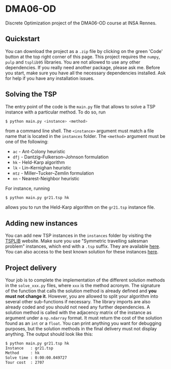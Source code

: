 # DMA06-OD

Discrete Optimization project of the DMA06-OD course at INSA Rennes.

## Quickstart

You can download the project as a `.zip` file by clicking on the green 'Code' button at the top right corner of this page.
This project requires the `numpy`, `pulp` and `tsplib95` libraries.
You are not allowed to use any other dependencies. 
If you really need another package, please ask me.
Before you start, make sure you have all the necessary dependencies installed.
Ask for help if you have any installation issues.

## Solving the TSP

The entry point of the code is the `main.py` file that allows to solve a TSP instance with a particular method.
To do so, run
```bash
$ python main.py <instance> <method>
```
from a command line shell.
The `<instance>` argument must match a file name that is located in the `instances` folder.
The `<method>` argument must be one of the following:

* `ac` - Ant-Colony heuristic
* `dfj` - Dantzig–Fulkerson–Johnson formulation
* `hk` - Held-Karp algorithm
* `lk` - Lin–Kernighan heuristic
* `mtz` - Miller–Tucker–Zemlin formulation
* `nn` - Nearest-Neighbor heuristic

For instance, running
```shell
$ python main.py gr21.tsp hk
```
allows you to run the Held-Karp algorithm on the `gr21.tsp` instance file.


## Adding new instances

You can add new TSP instances in the `instances` folder by visiting the [TSPLIB](http://comopt.ifi.uni-heidelberg.de/software/TSPLIB95/) website.
Make sure you use "Symmetric travelling salesman problem" instances, which end with a `.tsp` suffix.
They are available [here](http://comopt.ifi.uni-heidelberg.de/software/TSPLIB95/tsp/).
You can also access to the best known solution for these instances [here](http://comopt.ifi.uni-heidelberg.de/software/TSPLIB95/STSP.html).

## Project delivery

Your job is to complete the implementation of the different solution methods in the `solve_xxx.py` files, where `xxx` is the method acronym. 
The signature of the function that calls the solution method is already defined and **you must not change it**. 
However, you are allowed to split your algorithm into several other sub-functions if necessary. 
The library imports are also already coded and you should not need any further dependencies. 
A solution method is called with the adjacency matrix of the instance as argument under a `np.ndarray` format.
It must return the cost of the solution found as an `int` or a `float`.
You can print anything you want for debugging purposes, but the solution methods in the final delivery must not display anything.
The output should look like this:
```bash
$ python main.py gr21.tsp hk
Instance   : gr21.tsp
Method     : hk
Solve time : 0:00:00.049727
Tour cost  : 2707
```